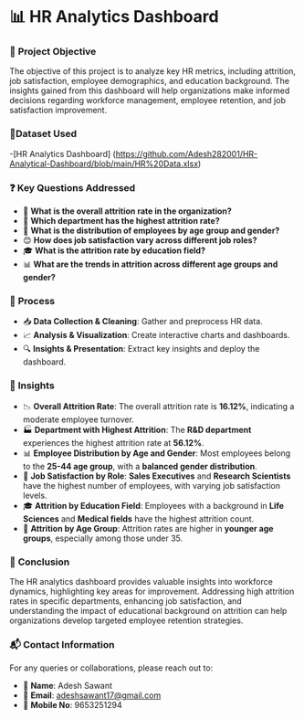 
# 📊 **HR Analytics Dashboard**

### 🎯 **Project Objective**
The objective of this project is to analyze key HR metrics, including attrition, job satisfaction, employee demographics, and education background. The insights gained from this dashboard will help organizations make informed decisions regarding workforce management, employee retention, and job satisfaction improvement.


### 📂**Dataset Used**
-[HR Analytics Dashboard] (https://github.com/Adesh282001/HR-Analytical-Dashboard/blob/main/HR%20Data.xlsx)




### ❓ **Key Questions Addressed**
- 🔢 **What is the overall attrition rate in the organization?**
- 🏢 **Which department has the highest attrition rate?**
- 👥 **What is the distribution of employees by age group and gender?**
- 😊 **How does job satisfaction vary across different job roles?**
- 🎓 **What is the attrition rate by education field?**
- 📊 **What are the trends in attrition across different age groups and gender?**

### 🔄 **Process**
- 📥 **Data Collection & Cleaning**: Gather and preprocess HR data.  
- 📈 **Analysis & Visualization**: Create interactive charts and dashboards.  
- 🔍 **Insights & Presentation**: Extract key insights and deploy the dashboard.

### 🔎 **Insights**
- 📉 **Overall Attrition Rate**: The overall attrition rate is **16.12%**, indicating a moderate employee turnover.
- 🏭 **Department with Highest Attrition**: The **R&D department** experiences the highest attrition rate at **56.12%**.
- 📊 **Employee Distribution by Age and Gender**: Most employees belong to the **25-44 age group**, with a **balanced gender distribution**.
- 👔 **Job Satisfaction by Role**: **Sales Executives** and **Research Scientists** have the highest number of employees, with varying job satisfaction levels.
- 🎓 **Attrition by Education Field**: Employees with a background in **Life Sciences** and **Medical fields** have the highest attrition count.
- 👶 **Attrition by Age Group**: Attrition rates are higher in **younger age groups**, especially among those under 35.

### 🏁 **Conclusion**
The HR analytics dashboard provides valuable insights into workforce dynamics, highlighting key areas for improvement. Addressing high attrition rates in specific departments, enhancing job satisfaction, and understanding the impact of educational background on attrition can help organizations develop targeted employee retention strategies.

### 📬 **Contact Information**
For any queries or collaborations, please reach out to:

- 👤 **Name**: Adesh Sawant  
- 📧 **Email**: [adeshsawant17@gmail.com](mailto:adeshsawant17@gmail.com)  
- 📱 **Mobile No**: 9653251294

